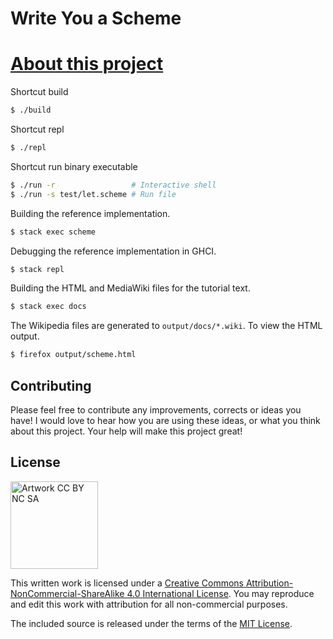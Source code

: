 Write You a Scheme
==================
[About this project](docs/home.md)    
==================
Shortcut build
```bash
$ ./build 
```
Shortcut repl 
```bash 
$ ./repl
```
Shortcut run binary executable

```bash 
$ ./run -r                 # Interactive shell
$ ./run -s test/let.scheme # Run file
```

Building the reference implementation.

```bash
$ stack exec scheme
```

Debugging the reference implementation in GHCI.

```bash
$ stack repl 
```

Building the HTML and MediaWiki files for the tutorial text.

```bash
$ stack exec docs
```

The Wikipedia files are generated to ``output/docs/*.wiki``. To view the HTML
output.

```bash
$ firefox output/scheme.html
```
Contributing
------------

Please feel free to contribute any improvements, corrects or ideas you have!
I would love to hear how you are using these ideas, or what you think about 
this project. Your help will make this project great!

License
-------

<img
src="http://mirrors.creativecommons.org/presskit/buttons/88x31/png/by-nc-sa.png"
width="140" alt="Artwork CC BY NC SA" />

This written work is licensed under a <a rel="license"
href="http://creativecommons.org/licenses/by-nc-sa/4.0/">Creative Commons
Attribution-NonCommercial-ShareAlike 4.0 International License</a>. You may
reproduce and edit this work with attribution for all non-commercial purposes.

The included source is released under the terms of the [MIT
License](http://opensource.org/licenses/MIT).
